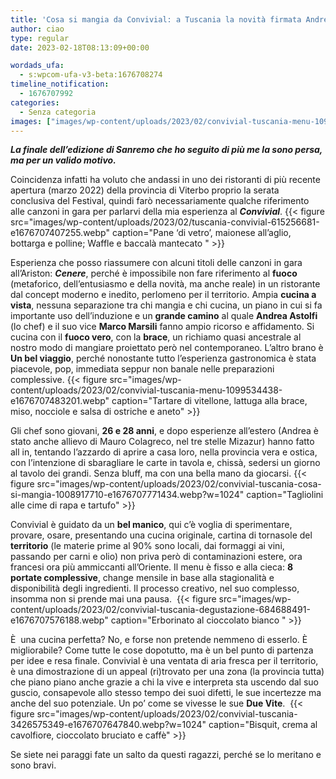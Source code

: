 ```yaml
---
title: 'Cosa si mangia da Convivial: a Tuscania la novità firmata Andrea Astolfi'
author: ciao
type: regular
date: 2023-02-18T08:13:09+00:00

wordads_ufa:
  - s:wpcom-ufa-v3-beta:1676708274
timeline_notification:
  - 1676707992
categories:
  - Senza categoria
images: ["images/wp-content/uploads/2023/02/convivial-tuscania-menu-1099534438-e1676707483201.webp"]
---
```

**_La finale dell’edizione di Sanremo che ho seguito di più me la sono persa, ma per un valido motivo._**

Coincidenza infatti ha voluto che andassi in uno dei ristoranti di più recente apertura (marzo 2022) della provincia di Viterbo proprio la serata conclusiva del Festival, quindi farò necessariamente qualche riferimento alle canzoni in gara per parlarvi della mia esperienza al **_Convivial_**.
{{< figure src="images/wp-content/uploads/2023/02/tuscania-convivial-615256681-e1676707407255.webp" caption="Pane &#8216;di vetro&#8217;, maionese all’aglio, bottarga e polline; Waffle e baccalà mantecato " >}}
 

Esperienza che posso riassumere con alcuni titoli delle canzoni in gara all’Ariston: **_Cenere_**, perché è impossibile non fare riferimento al **fuoco** (metaforico, dell&#8217;entusiasmo e della novità, ma anche reale) in un ristorante dal concept moderno e inedito, perlomeno per il territorio. Ampia **cucina a vista**, nessuna separazione tra chi mangia e chi cucina, un piano in cui si fa importante uso dell’induzione e un **grande camino** al quale **Andrea Astolfi** (lo chef) e il suo vice **Marco Marsili** fanno ampio ricorso e affidamento. Si cucina con il **fuoco vero**, con la **brace**, un richiamo quasi ancestrale al nostro modo di mangiare proiettato però nel contemporaneo. L’altro brano è **Un bel viaggio**, perché nonostante tutto l’esperienza gastronomica è stata piacevole, pop, immediata seppur non banale nelle preparazioni complessive. 
{{< figure src="images/wp-content/uploads/2023/02/convivial-tuscania-menu-1099534438-e1676707483201.webp" caption="Tartare di vitellone, lattuga alla brace, miso, nocciole e salsa di ostriche e aneto" >}}
 

Gli chef sono giovani, **26 e 28 anni**, e dopo esperienze all’estero (Andrea è stato anche allievo di Mauro Colagreco, nel tre stelle Mizazur) hanno fatto all in, tentando l’azzardo di aprire a casa loro, nella provincia vera e ostica, con l’intenzione di sbaragliare le carte in tavola e, chissà, sedersi un giorno al tavolo dei grandi. Senza bluff, ma con una bella mano da giocarsi. 
{{< figure src="images/wp-content/uploads/2023/02/convivial-tuscania-cosa-si-mangia-1008917710-e1676707771434.webp?w=1024" caption="Tagliolini alle cime di rapa e tartufo" >}}
 

Convivial è guidato da un **bel manico**, qui c’è voglia di sperimentare, provare, osare, presentando una cucina originale, cartina di tornasole del **territorio** (le materie prime al 90% sono locali, dai formaggi ai vini, passando per carni e olio) non priva però di contaminazioni estere, ora francesi ora più ammiccanti all’Oriente. Il menu è fisso e alla cieca: **8 portate complessive**, change mensile in base alla stagionalità e disponibilità degli ingredienti. Il processo creativo, nel suo complesso, insomma non si prende mai una pausa. 
{{< figure src="images/wp-content/uploads/2023/02/convivial-tuscania-degustazione-684688491-e1676707576188.webp" caption="Erborinato al cioccolato bianco " >}}
 

È  una cucina perfetta? No, e forse non pretende nemmeno di esserlo. È migliorabile? Come tutte le cose dopotutto, ma è un bel punto di partenza per idee e resa finale. Convivial è una ventata di aria fresca per il territorio, è una dimostrazione di un appeal (ri)trovato per una zona (la provincia tutta) che piano piano anche grazie a chi la vive e interpreta sta uscendo dal suo guscio, consapevole allo stesso tempo dei suoi difetti, le sue incertezze ma anche del suo potenziale. Un po’ come se vivesse le sue **Due Vite**. 
{{< figure src="images/wp-content/uploads/2023/02/convivial-tuscania-3426575349-e1676707647840.webp?w=1024" caption="Bisquit, crema al cavolfiore, cioccolato bruciato e caffè" >}}
 

Se siete nei paraggi fate un salto da questi ragazzi, perché se lo meritano e sono bravi. 